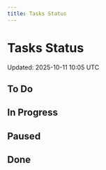 ```yaml
---
title: Tasks Status
---
```


# Tasks Status

<!-- GENERATED FILE: scripts/docgen_core.py; do not edit by hand -->

Updated: 2025-10-11 10:05 UTC

## To Do

## In Progress

## Paused

## Done

